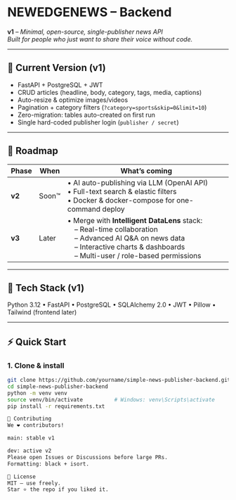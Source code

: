 # NEWEDGENEWS – Backend
**v1** – *Minimal, open-source, single-publisher news API*  
*Built for people who just want to share their voice without code.*

---

## 🚀 Current Version (v1)
- FastAPI + PostgreSQL + JWT  
- CRUD articles (headline, body, category, tags, media, captions)  
- Auto-resize & optimize images/videos  
- Pagination + category filters (`?category=sports&skip=0&limit=10`)  
- Zero-migration: tables auto-created on first run  
- Single hard-coded publisher login (`publisher / secret`)

---

## 🔮 Roadmap
| Phase | When | What’s coming |
|-------|------|---------------|
| **v2** | Soon™ | • AI auto-publishing via LLM (OpenAI API)<br>• Full-text search & elastic filters<br>• Docker & docker-compose for one-command deploy |
| **v3** | Later | • Merge with **Intelligent DataLens** stack:<br> – Real-time collaboration<br> – Advanced AI Q&A on news data<br> – Interactive charts & dashboards<br> – Multi-user / role-based permissions |

---

## 🧩 Tech Stack (v1)
Python 3.12 • FastAPI • PostgreSQL • SQLAlchemy 2.0 • JWT • Pillow • Tailwind (frontend later)

---

## ⚡ Quick Start
### 1. Clone & install
```bash
git clone https://github.com/yourname/simple-news-publisher-backend.git
cd simple-news-publisher-backend
python -m venv venv
source venv/bin/activate          # Windows: venv\Scripts\activate
pip install -r requirements.txt

🤝 Contributing
We ❤️ contributors!

main: stable v1

dev: active v2
Please open Issues or Discussions before large PRs.
Formatting: black + isort.

🪪 License
MIT – use freely.
Star ⭐ the repo if you liked it.

